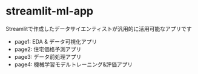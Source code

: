 # streamlit-ml-app
Streamlitで作成したデータサイエンティストが汎用的に活用可能なアプリです

- page1: EDA & データ可視化アプリ
- page2: 住宅価格予測アプリ
- page3: データ前処理アプリ
- page4: 機械学習モデルトレーニング&評価アプリ